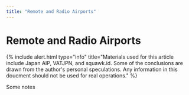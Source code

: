 ```yaml
---
title: "Remote and Radio Airports"
---
```


# Remote and Radio Airports
{% include alert.html type="info" title="Materials used for this article include Japan AIP, VATJPN, and squawk.id. Some of the conclusions are drawn from the author's personal speculations. Any information in this doucment should not be used for real operations." %}

Some notes